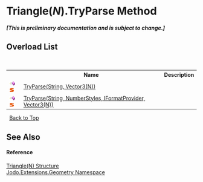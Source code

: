 # Triangle(*N*).TryParse Method 
 _**\[This is preliminary documentation and is subject to change.\]**_


## Overload List
&nbsp;<table><tr><th></th><th>Name</th><th>Description</th></tr><tr><td>![Public method](media/pubmethod.gif "Public method")![Static member](media/static.gif "Static member")</td><td><a href="M_Jodo_Extensions_Geometry_Triangle_1_TryParse">TryParse(String, Vector3(N))</a></td><td /></tr><tr><td>![Public method](media/pubmethod.gif "Public method")![Static member](media/static.gif "Static member")</td><td><a href="M_Jodo_Extensions_Geometry_Triangle_1_TryParse_1">TryParse(String, NumberStyles, IFormatProvider, Vector3(N))</a></td><td /></tr></table>&nbsp;
<a href="#triangle(*n*).tryparse-method">Back to Top</a>

## See Also


#### Reference
<a href="T_Jodo_Extensions_Geometry_Triangle_1">Triangle(N) Structure</a><br /><a href="N_Jodo_Extensions_Geometry">Jodo.Extensions.Geometry Namespace</a><br />